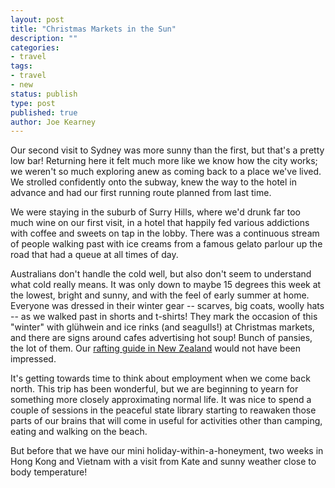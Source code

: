 ```yaml
---
layout: post
title: "Christmas Markets in the Sun"
description: ""
categories:
- travel
tags:
- travel
- new
status: publish
type: post
published: true
author: Joe Kearney
---
```


Our second visit to Sydney was more sunny than the first, but that's a pretty low bar! Returning here it felt much more like we know how the city works; we weren't so much exploring anew as coming back to a place we've lived. We strolled confidently onto the subway, knew the way to the hotel in advance and had our first running route planned from last time.

We were staying in the suburb of Surry Hills, where we'd drunk far too much wine on our first visit, in a hotel that happily fed various addictions with coffee and sweets on tap in the lobby. There was a continuous stream of people walking past with ice creams from a famous gelato parlour up the road that had a queue at all times of day. 

Australians don't handle the cold well, but also don't seem to understand what cold really means. It was only down to maybe 15 degrees this week at the lowest, bright and sunny, and with the feel of early summer at home. Everyone was dressed in their winter gear -- scarves, big coats, woolly hats -- as we walked past in shorts and t-shirts! They mark the occasion of this "winter" with glühwein and ice rinks (and seagulls!) at Christmas markets, and there are signs around cafes advertising hot soup! Bunch of pansies, the lot of them. Our [rafting guide in New Zealand](/posts/avoiding-bungy-ropes/) would not have been impressed.

It's getting towards time to think about employment when we come back north. This trip has been wonderful, but we are beginning to yearn for something more closely approximating normal life. It was nice to spend a couple of sessions in the peaceful state library starting to reawaken those parts of our brains that will come in useful for activities other than camping, eating and walking on the beach.

But before that we have our mini holiday-within-a-honeyment, two weeks in Hong Kong and Vietnam with a visit from Kate and sunny weather close to  body temperature!

